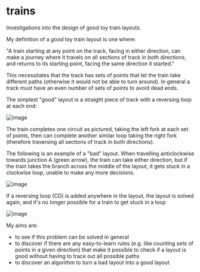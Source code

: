 # trains
Investigations into the design of good toy train layouts.

My definition of a *good* toy train layout is one where: 

"A train starting at any point on the track, facing in either direction, can make a journey where it travels on all sections of track in both directions, and returns to its starting point, facing the same direction it started."

This necessitates that the track has sets of points that let the train take different paths (otherwise it would not be able to turn around). In general a track must have an even number of sets of points to avoid dead ends. 

The simplest "good" layout is a straight piece of track with a reversing loop at each end: 

![image](https://github.com/user-attachments/assets/a65c3a94-f918-45e5-ae47-74a99135e427)

The train completes one circuit as pictured, taking the left fork at each set of points, then can complete another similar loop taking the right fork (therefore traversing all sections of track in both directions). 

The following is an example of a "bad" layout. When travelling anticlockwise towards junction A (green arrow), the train can take either direction, but if the train takes the branch across the middle of the layout, it gets stuck in a clockwise loop, unable to make any more decisions. 

![image](https://github.com/user-attachments/assets/72f0aa19-3278-4a5c-bab6-0821f52656db)

If a reversing loop (CD) is added anywhere in the layout, the layout is solved again, and it's no longer possible for a train to get stuck in a loop

![image](https://github.com/user-attachments/assets/7e4f3ff0-d3b7-4128-90e3-00ab2e4abdb0)

My aims are: 

- to see if this problem can be solved in general
- to discover if there are any easy-to-learn rules (e.g. like counting sets of points in a given direction) that make it possible to check if a layout is good without having to trace out all possible paths 
- to discover an algorithm to turn a bad layout into a good layout 
